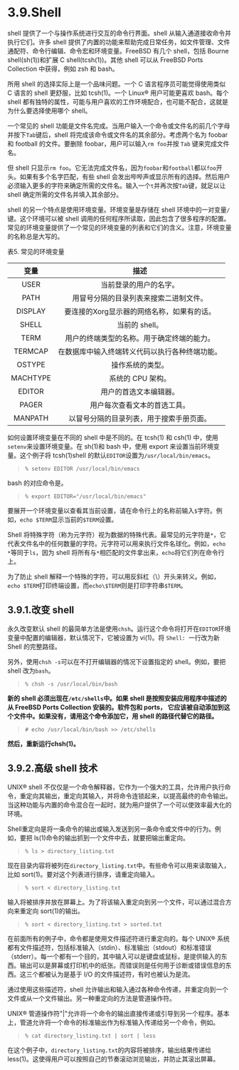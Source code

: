 # 3.9.Shell

shell 提供了一个与操作系统进行交互的命令行界面。shell 从输入通道接收命令并执行它们。许多 shell 提供了内置的功能来帮助完成日常任务，如文件管理、文件通配符、命令行编辑、命令宏和环境变量。FreeBSD 有几个 shell，包括 Bourne shell(sh(1))和扩展 C shell(tcsh(1))。其他 shell 可以从 FreeBSD Ports Collection 中获得，例如 zsh 和 bash。

所用 shell 的选择实际上是一个品味问题。一个 C 语言程序员可能觉得使用类似 C 语言的 shell 更舒服，比如 tcsh(1)。一个 Linux® 用户可能更喜欢 bash。每个 shell 都有独特的属性，可能与用户喜欢的工作环境配合，也可能不配合，这就是为什么要选择使用哪个 shell。

一个常见的 shell 功能是文件名完成。当用户输入一个命令或文件名的前几个字母并按下`Tab`键后，shell 将完成该命令或文件名的其余部分。考虑两个名为 foobar 和 football 的文件。要删除 foobar，用户可以输入`rm foo`并按 `Tab` 键来完成文件名。

但 shell 只显示`rm foo`。它无法完成文件名，因为`foobar`和`football`都以`foo`开头。如果有多个名字匹配，有些 shell 会发出哔哔声或显示所有的选择。然后用户必须输入更多的字符来确定所需的文件名。输入一个`t`并再次按`Tab`键，就足以让 shell 确定所需的文件名并填入其余部分。

shell 的另一个特点是使用环境变量。环境变量是存储在 shell 环境中的一对变量`/`键。这个环境可以被 shell 调用的任何程序所读取，因此包含了很多程序的配置。常见的环境变量提供了一个常见的环境变量的列表和它们的含义。注意，环境变量的名称总是大写的。

表5. 常见的环境变量

|变量|描述|
|:---:|:---:|
|USER|当前登录的用户的名字。|
|PATH|用冒号分隔的目录列表来搜索二进制文件。|
|DISPLAY|要连接的Xorg显示器的网络名称，如果有的话。|
|SHELL|当前的 shell。|
|TERM|用户的终端类型的名称。用于确定终端的能力。|
|TERMCAP|在数据库中输入终端转义代码以执行各种终端功能。|
|OSTYPE|操作系统的类型。|
|MACHTYPE|系统的 CPU 架构。|
|EDITOR|用户的首选文本编辑器。|
|PAGER|用户每次查看文本的首选工具。|
|MANPATH|以冒号分隔的目录列表，用于搜索手册页面。|

如何设置环境变量在不同的 shell 中是不同的。在 tcsh(1) 和 csh(1) 中，使用`setenv`来设置环境变量。在 sh(1)和 bash 中，使用 export 来设置当前环境变量。这个例子将 tcsh(1)shell 的默认`EDITOR`设置为`/usr/local/bin/emacs`。

>```
>% setenv EDITOR /usr/local/bin/emacs
>```

bash 的对应命令是。

>```
>% export EDITOR="/usr/local/bin/emacs"
>```

要展开一个环境变量以查看其当前设置，请在命令行上的名称前输入`$`字符。例如，`echo $TERM`显示当前的`$TERM`设置。

Shell 将特殊字符（称为元字符）视为数据的特殊代表。最常见的元字符是`*`，它代表文件名中的任何数量的字符。元字符可以用来执行文件名球化。例如，`echo *`等同于`ls`，因为 shell 将所有与`*`相匹配的文件拿出来，`echo`将它们列在命令行上。

为了防止 shell 解释一个特殊的字符，可以用反斜杠（\）开头来转义。例如，`echo $TERM`打印终端设置，而`echo\$TERM`则是打印字符串`$TERM`。

## 3.9.1.改变 shell

永久改变默认 shell 的最简单方法是使用`chsh`。运行这个命令将打开在`EDITOR`环境变量中配置的编辑器，默认情况下，它被设置为 vi(1)。将 `Shell: `一行改为新 Shell 的完整路径。

另外，使用`chsh -s`可以在不打开编辑器的情况下设置指定的 shell。例如，要把 shell 改为`bash`。

>```
>% chsh -s /usr/local/bin/bash
>```

**新的 shell 必须出现在`/etc/shells`中。如果 shell 是按照安装应用程序中描述的从 FreeBSD Ports Collection 安装的。软件包和 ports， 它应该被自动添加到这个文件中。如果没有，请用这个命令添加它，用 shell 的路径代替它的路径。**

>```
># echo /usr/local/bin/bash >> /etc/shells
>```

**然后，重新运行chsh(1)。**

## 3.9.2.高级 shell 技术

UNIX® shell 不仅仅是一个命令解释器，它作为一个强大的工具，允许用户执行命令，重定向其输出，重定向其输入，并将命令连锁起来，以提高最终的命令输出。当这种功能与内置的命令混合在一起时，就为用户提供了一个可以使效率最大化的环境。

Shell重定向是将一条命令的输出或输入发送到另一条命令或文件中的行为。例如，要把 ls(1)命令的输出抓到一个文件中去，就要把输出重定向。

>```
>% ls > directory_listing.txt
>```

现在目录内容将被列在`directory_listing.txt`中。有些命令可以用来读取输入，比如 sort(1)。要对这个列表进行排序，请重定向输入。

>```
>% sort < directory_listing.txt
>```

输入将被排序并放在屏幕上。为了将该输入重定向到另一个文件，可以通过混合方向来重定向 sort(1)的输出。

>```
>% sort < directory_listing.txt > sorted.txt
>```

在前面所有的例子中，命令都是使用文件描述符进行重定向的。每个 UNIX® 系统都有文件描述符，包括标准输入（stdin）、标准输出（stdout）和标准错误（stderr）。每一个都有一个目的，其中输入可以是键盘或鼠标，是提供输入的东西。输出可以是屏幕或打印机中的纸张。而错误则是任何用于诊断或错误信息的东西。这三个都被认为是基于 I/O 的文件描述符，有时也被认为是流。

通过使用这些描述符，shell 允许输出和输入通过各种命令传递，并重定向到一个文件或从一个文件输出。另一种重定向的方法是管道操作符。

UNIX® 管道操作符"|"允许将一个命令的输出直接传递或引导到另一个程序。基本上，管道允许将一个命令的标准输出作为标准输入传递给另一个命令，例如。

>```
>% cat directory_listing.txt | sort | less
>```

在这个例子中，`directory_listing.txt`的内容将被排序，输出结果传递给 less(1)。这使得用户可以按照自己的节奏滚动浏览输出，并防止其滚出屏幕。
